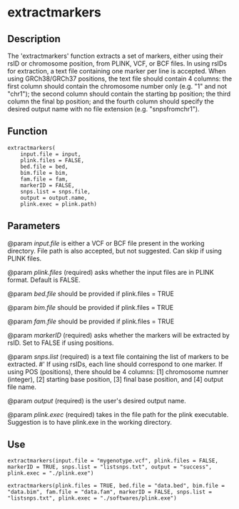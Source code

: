 # extractmarkers

## Description
The 'extractmarkers' function extracts a set of markers, either using their rsID or chromosome position, from PLINK, VCF, or BCF files. In using rsIDs for extraction, a text file containing one marker per line is accepted. When using GRCh38/GRCh37 positions, the text file should contain 4 columns: the first column should contain the chromosome number only (e.g. "1" and not "chr1"); the second column should contain the starting bp position; the third column the final bp position; and the fourth column should specify the desired output name with no file extension (e.g. "snpsfromchr1").

## Function
```
extractmarkers(
    input.file = input, 
    plink.files = FALSE,
    bed.file = bed,
    bim.file = bim,
    fam.file = fam,
    markerID = FALSE,
    snps.list = snps.file, 
    output = output.name,
    plink.exec = plink.path)
```

## Parameters
@param *input.file* is either a VCF or BCF file present in the working directory. File path is also accepted, but not suggested. Can skip if using PLINK files.

@param *plink.files* (required) asks whether the input files are in PLINK format. Default is FALSE.

@param *bed.file* should be provided if plink.files = TRUE

@param *bim.file* should be provided if plink.files = TRUE

@param *fam.file* should be provided if plink.files = TRUE

@param *markerID* (required) asks whether the markers will be extracted by rsID. Set to FALSE if using positions.

@param *snps.list* (required) is a text file containing the list of markers to be extracted. 
#' If using rsIDs, each line should correspond to one marker. If using POS (positions), there should be 4 columns: [1] chromosome numner (integer), [2] starting base position, [3] final base position, and [4] output file name. 

@param *output* (required) is the user's desired output name.

@param *plink.exec* (required) takes in the file path for the plink executable. Suggestion is to have plink.exe in the working directory.

## Use
```
extractmarkers(input.file = "mygenotype.vcf", plink.files = FALSE, markerID = TRUE, snps.list = "listsnps.txt", output = "success", plink.exec = "./plink.exe")

extractmarkers(plink.files = TRUE, bed.file = "data.bed", bim.file = "data.bim", fam.file = "data.fam", markerID = FALSE, snps.list = "listsnps.txt", plink.exec = "./softwares/plink.exe")
```
